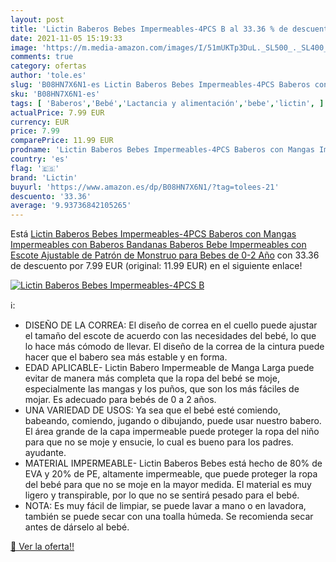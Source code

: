 ```yaml
---
layout: post
title: 'Lictin Baberos Bebes Impermeables-4PCS B al 33.36 % de descuento'
date: 2021-11-05 15:19:33
image: 'https://m.media-amazon.com/images/I/51mUKTp3DuL._SL500_._SL400_.jpg'
comments: true
category: ofertas
author: 'tole.es'
slug: 'B08HN7X6N1-es Lictin Baberos Bebes Impermeables-4PCS Baberos con Mangas...'
sku: 'B08HN7X6N1-es'
tags: [ 'Baberos','Bebé','Lactancia y alimentación','bebe','lictin', ]
actualPrice: 7.99 EUR
currency: EUR
price: 7.99
comparePrice: 11.99 EUR
prodname: 'Lictin Baberos Bebes Impermeables-4PCS Baberos con Mangas Impermeables con Baberos Bandanas  Baberos Bebe Impermeables con Escote Ajustable de Patrón de Monstruo para Bebes de 0-2 Año'
country: 'es'
flag: '🇪🇸'
brand: 'Lictin'
buyurl: 'https://www.amazon.es/dp/B08HN7X6N1/?tag=tolees-21'
descuento: '33.36'
average: '9.93736842105265'
---
```


Está [Lictin Baberos Bebes Impermeables-4PCS Baberos con Mangas Impermeables con Baberos Bandanas  Baberos Bebe Impermeables con Escote Ajustable de Patrón de Monstruo para Bebes de 0-2 Año](https://www.amazon.es/dp/B08HN7X6N1/?tag=tolees-21) con 33.36 de descuento por 7.99 EUR (original: 11.99 EUR) en el siguiente enlace!

[![Lictin Baberos Bebes Impermeables-4PCS B](https://m.media-amazon.com/images/I/51mUKTp3DuL._SL500_._SL400_.jpg)](https://www.amazon.es/dp/B08HN7X6N1/?tag=tolees-21)

ℹ️:

- DISEÑO DE LA CORREA: El diseño de correa en el cuello puede ajustar el tamaño del escote de acuerdo con las necesidades del bebé, lo que lo hace más cómodo de llevar. El diseño de la correa de la cintura puede hacer que el babero sea más estable y en forma.
- EDAD APLICABLE- Lictin Babero Impermeable de Manga Larga puede evitar de manera más completa que la ropa del bebé se moje, especialmente las mangas y los puños, que son los más fáciles de mojar. Es adecuado para bebés de 0 a 2 años.
- UNA VARIEDAD DE USOS: Ya sea que el bebé esté comiendo, babeando, comiendo, jugando o dibujando, puede usar nuestro babero. El área grande de la capa impermeable puede proteger la ropa del niño para que no se moje y ensucie, lo cual es bueno para los padres. ayudante.
- MATERIAL IMPERMEABLE- Lictin Baberos Bebes está hecho de 80% de EVA y 20% de PE, altamente impermeable, que puede proteger la ropa del bebé para que no se moje en la mayor medida. El material es muy ligero y transpirable, por lo que no se sentirá pesado para el bebé.
- NOTA: Es muy fácil de limpiar, se puede lavar a mano o en lavadora, también se puede secar con una toalla húmeda. Se recomienda secar antes de dárselo al bebé.

[🛒 Ver la oferta!!](https://www.amazon.es/dp/B08HN7X6N1/?tag=tolees-21)
